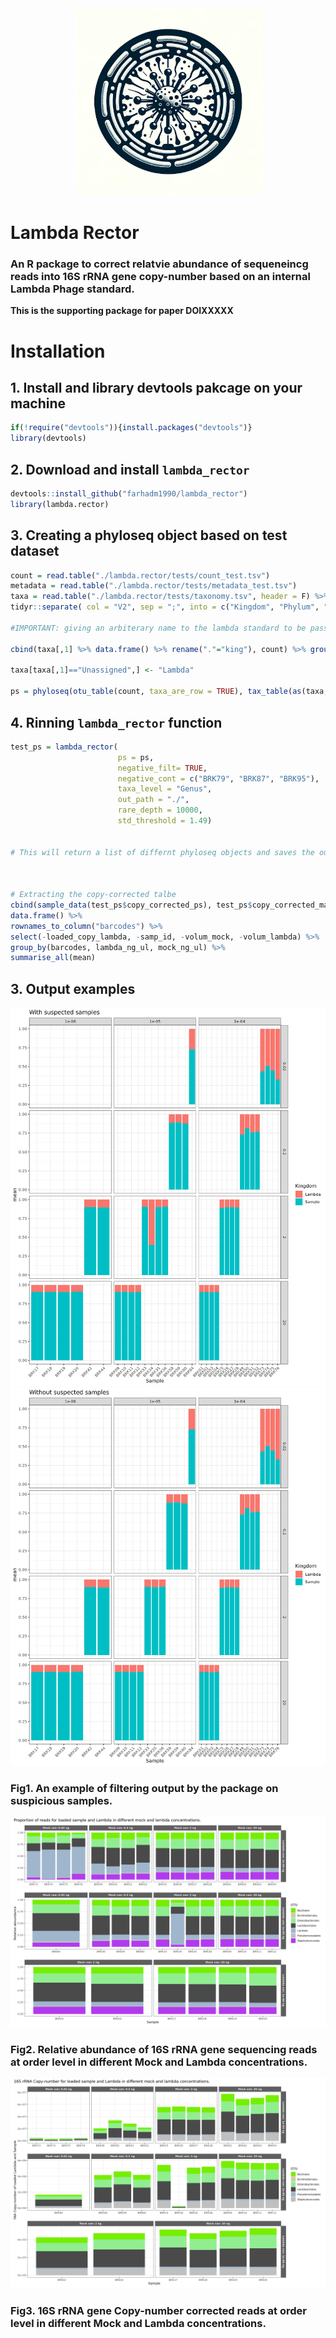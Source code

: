 <div style="text-align: center;">
    <img width="300" height="300" src="https://raw.githubusercontent.com/farhadm1990/lambda_rector/main/pix/logo.jpg" alt="Logo" style="margin: auto;">
</div>




# Lambda Rector
### An R package to correct relatvie abundance  of sequeneincg reads into 16S rRNA gene copy-number based on an internal Lambda Phage standard.

**This is the supporting package for paper DOIXXXXX**

# Installation

## 1. Install and library devtools pakcage on your machine
```R
if(!require("devtools")){install.packages("devtools")}
library(devtools)
```

## 2. Download and install `lambda_rector`
```R
devtools::install_github("farhadm1990/lambda_rector")
library(lambda.rector)
```
## 3. Creating a phyloseq object based on test dataset
```R
count = read.table("./lambda.rector/tests/count_test.tsv")
metadata = read.table("./lambda.rector/tests/metadata_test.tsv")
taxa = read.table("./lambda.rector/tests/taxonomy.tsv", header = F) %>% column_to_rownames("V1") %>% 
tidyr::separate( col = "V2", sep = ";", into = c("Kingdom", "Phylum", "Class", "Order", "Family", "Genus", "Species")) %>% apply( 2, function(x){gsub("[a-zA-Z]+__", "", x)}) # parssing the taxa column and tidying the names

#IMPORTANT: giving an arbiterary name to the lambda standard to be passed on to the function later. 

cbind(taxa[,1] %>% data.frame() %>% rename("."="king"), count) %>% group_by(king) %>% summarise_all(sum)

taxa[taxa[,1]=="Unassigned",] <- "Lambda"

ps = phyloseq(otu_table(count, taxa_are_row = TRUE), tax_table(as(taxa, "matrix")), sample_data(metadata))

```

## 4. Rinning `lambda_rector` function
```R
test_ps = lambda_rector(
                        ps = ps, 
                        negative_filt= TRUE, 
                        negative_cont = c("BRK79", "BRK87", "BRK95"), 
                        taxa_level = "Genus", 
                        out_path = "./", 
                        rare_depth = 10000,
                        std_threshold = 1.49)


# This will return a list of differnt phyloseq objects and saves the output plots



# Extracting the copy-corrected talbe
cbind(sample_data(test_ps$copy_corrected_ps), test_ps$copy_corrected_matrix) %>% 
data.frame() %>% 
rownames_to_column("barcodes") %>% 
select(-loaded_copy_lambda, -samp_id, -volum_mock, -volum_lambda) %>% 
group_by(barcodes, lambda_ng_ul, mock_ng_ul) %>% 
summarise_all(mean) 

```
## 3. Output examples

![plot1](https://github.com/farhadm1990/lambda_rector/blob/main/pix/plot_with_bad_samples.jpeg)
![plot1](https://github.com/farhadm1990/lambda_rector/blob/main/pix/plot_without_bad_samples.jpeg)
### Fig1. An example of filtering output by the package on suspicious samples.

![plot2](https://github.com/farhadm1990/lambda_rector/blob/main/pix/Order_relative.jpeg)

### Fig2. Relative abundance of 16S rRNA gene sequencing reads at order level in different Mock and Lambda concentrations.

![plot3](https://github.com/farhadm1990/lambda_rector/blob/main/pix/Order_copy_number.jpeg)

### Fig3. 16S rRNA gene Copy-number corrected reads at order level in different Mock and Lambda concentrations.